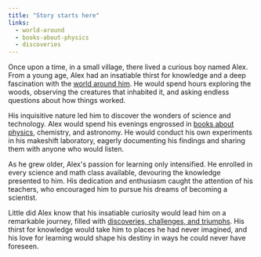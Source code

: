 ```yaml
---
title: "Story starts here"
links:
  - world-around
  - books-about-physics
  - discoveries
---
```


Once upon a time, in a small village, there lived a curious boy named Alex. From a young age, Alex had an insatiable thirst for knowledge and a deep fascination with the [world around him](link:world-around). He would spend hours exploring the woods, observing the creatures that inhabited it, and asking endless questions about how things worked.

His inquisitive nature led him to discover the wonders of science and technology. Alex would spend his evenings engrossed in [books about physics](link:books-about-physics), chemistry, and astronomy. He would conduct his own experiments in his makeshift laboratory, eagerly documenting his findings and sharing them with anyone who would listen.

As he grew older, Alex's passion for learning only intensified. He enrolled in every science and math class available, devouring the knowledge presented to him. His dedication and enthusiasm caught the attention of his teachers, who encouraged him to pursue his dreams of becoming a scientist.

Little did Alex know that his insatiable curiosity would lead him on a remarkable journey, filled with [discoveries, challenges, and triumphs](link:discoveries). His thirst for knowledge would take him to places he had never imagined, and his love for learning would shape his destiny in ways he could never have foreseen.
